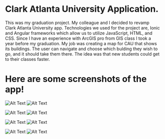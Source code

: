 # Clark Atlanta University Application.

This was my graduation project. My colleague and I decided to revamp Clark Atlanta University app.
Technologies we used for the project are, Ionic and Angular frameworks which allow us to utilize JavaScript, HTML, and CSS.
Since I have an experience with ArcGIS pro from GIS class I took a year before my graduation.
My job was creating a map for CAU that shows its buildings. The user can navigate and choose which bulding they wish to go, and it should take them there.
The idea was that new students could get to their classes faster.


# Here are some screenshots of the app!



![Alt Text](https://github.com/rashedalrashdi/cauMap/blob/master/CAU%20app%20screenshots/Home%20page.png)
![Alt Text](https://github.com/rashedalrashdi/cauMap/blob/master/CAU%20app%20screenshots/Taps%20options.png)

![Alt Text](https://github.com/rashedalrashdi/cauMap/blob/master/CAU%20app%20screenshots/Campus%20times.png)
![Alt Text](https://github.com/rashedalrashdi/cauMap/blob/master/CAU%20app%20screenshots/Campus%20map.png)

![Alt Text](https://github.com/rashedalrashdi/cauMap/blob/master/CAU%20app%20screenshots/Admission%20tap.png)
![Alt Text](https://github.com/rashedalrashdi/cauMap/blob/master/CAU%20app%20screenshots/Trevor%20Anett%20Hall%20building.png)

![Alt Text](https://github.com/rashedalrashdi/cauMap/blob/master/CAU%20app%20screenshots/Panther%20Paw%20Cards.png)
![Alt Text](https://github.com/rashedalrashdi/cauMap/blob/master/CAU%20app%20screenshots/Panther%20Paw%20Cards%20options.png)
